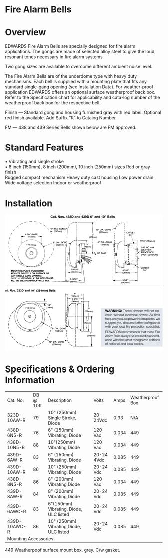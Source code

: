 # Fire Alarm Bells  

# Overview  

EDWARDS Fire Alarm Bells are specially designed for fire alarm applications. The gongs are made of selected alloy steel to give the loud, resonant tones necessary in fire alarm systems.  

Two gong sizes are available to overcome different ambient noise level.  

The Fire Alarm Bells are of the underdome type with heavy duty mechanisms. Each bell is supplied with a mounting plate that fits any standard single-gang opening (see Installation Data). For weather-proof application EDWARDS offers an optional surface weatherproof back box. Refer to the Specification chart for applicability and cata-log number of the weatherproof back box for the respective bell.  

Finish — Standard gong and housing furnished gray with red label. Optional red finish available. Add Suffix “R” to Catalog Number.  

FM — 438 and 439 Series Bells shown below are FM approved.  

# Standard Features  

•	 Vibrating and single stroke   
•	 6 inch (150mm), 8 inch (200mm), 10 inch (250mm) sizes Red or gray finish   
Rugged compact mechanism Heavy duty cast housing Low power drain Wide voltage selection Indoor or weatherproof  

# Installation  

![](images/688c6931ea6abe03ccb4e1c29b43fcf9951ee734c56180a3f941754029c0dd13.jpg)  

# Specifications & Ordering Information  

<html><body><table><tr><td>Cat. No.</td><td>DB @ 10ft</td><td>Description</td><td>Volts</td><td>Amps</td><td>Weatherproof Box</td></tr><tr><td>323D-10AW-R</td><td>79</td><td>10" (250mm) Single Stroke, Diode</td><td>20-24Vdc</td><td>0.33</td><td>N/A</td></tr><tr><td>438D-6N5-R</td><td>76</td><td>6" (150mm) Vibrating, Diode</td><td>120 Vac</td><td>0.034</td><td>449</td></tr><tr><td>438D-10N5-R</td><td>88</td><td>10"(250mm) Vibrating,Diode</td><td>120 Vac</td><td>0.034</td><td>449</td></tr><tr><td>439D-6AW-R</td><td>83</td><td>6" (150mm) Vibrating, Diode</td><td>20-24 4Vdc</td><td>0.085</td><td>449</td></tr><tr><td>439D-10AW-R</td><td>86</td><td>10" (250mm) Vibrating, Diode</td><td>20-24 Vdc</td><td>0.085</td><td>449</td></tr><tr><td>438D-8N5-R</td><td>86</td><td>8" (200mm) Vibrating,Diode</td><td>120 Vac</td><td>0.034</td><td>449</td></tr><tr><td>439D-8AW-R</td><td>84</td><td>8" (200mm) Vibrating,Diode</td><td>20-24 Vdc</td><td>0.085</td><td>449</td></tr><tr><td>439D-6AWC-R</td><td>83</td><td>6"(150mm) Vibrating, Diode, ULC listed </td><td>20-24 Vdc</td><td>0.085</td><td>449</td></tr><tr><td>439D-10AWC-R</td><td>86</td><td>10" (250mm) Vibrating,Diode, ULC listed</td><td>20-24 Vdc</td><td>0.085</td><td>449</td></tr><tr><td colspan="8">Mounting Accessories</td></tr></table></body></html>

449 Weatherpoof surface mount box, grey. C/w gasket.  